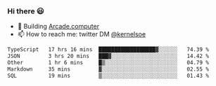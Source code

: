 ### Hi there 😃

- 🔨 Building [Arcade.computer](https://arcade.computer)
- 📫 How to reach me: twitter DM [@kernelsoe](https://twitter.com/kernelsoe)

<!--START_SECTION:waka-->

```txt
TypeScript   17 hrs 16 mins  ██████████████████▓░░░░░░   74.39 %
JSON         3 hrs 20 mins   ███▓░░░░░░░░░░░░░░░░░░░░░   14.42 %
Other        1 hr 6 mins     █▒░░░░░░░░░░░░░░░░░░░░░░░   04.79 %
Markdown     35 mins         ▓░░░░░░░░░░░░░░░░░░░░░░░░   02.55 %
SQL          19 mins         ▒░░░░░░░░░░░░░░░░░░░░░░░░   01.43 %
```

<!--END_SECTION:waka-->
